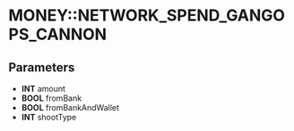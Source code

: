 # MONEY::NETWORK_SPEND_GANGOPS_CANNON

## Parameters
* **INT** amount
* **BOOL** fromBank
* **BOOL** fromBankAndWallet
* **INT** shootType